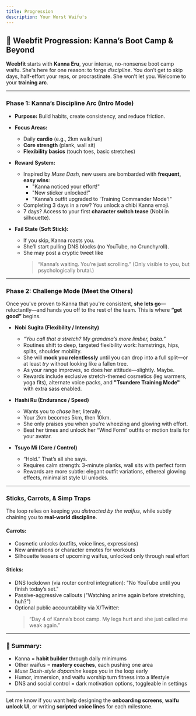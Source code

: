 ```yaml
---
title: Progression
description: Your Worst Waifu's
---
```


## 🏁 **Weebfit Progression: Kanna’s Boot Camp & Beyond**

**Weebfit** starts with **Kanna Eru**, your intense, no-nonsense boot camp waifu. She's here for one reason: to forge *discipline*. You don’t get to skip days, half-effort your reps, or procrastinate. She won’t let you. Welcome to your **training arc**.

---

### **Phase 1: Kanna’s Discipline Arc (Intro Mode)**

- **Purpose:** Build habits, create consistency, and reduce friction.
- **Focus Areas:**
  - Daily **cardio** (e.g., 2km walk/run)
  - **Core strength** (plank, wall sit)
  - **Flexibility basics** (touch toes, basic stretches)

- **Reward System:**
  - Inspired by *Muse Dash*, new users are bombarded with **frequent, easy wins**:
    - "Kanna noticed your effort!"
    - "New sticker unlocked!"
    - "Kanna’s outfit upgraded to 'Training Commander Mode'!"
  - Completing 3 days in a row? You unlock a chibi Kanna emoji.
  - 7 days? Access to your first **character switch tease** (Nobi in silhouette).

- **Fail State (Soft Stick):**
  - If you skip, Kanna roasts you.
  - She’ll start pulling DNS blocks (no YouTube, no Crunchyroll).
  - She may post a cryptic tweet like
    > “Kanna’s waiting. You’re just scrolling.”
    (Only visible to you, but psychologically brutal.)

---

### **Phase 2: Challenge Mode (Meet the Others)**

Once you've proven to Kanna that you're consistent, **she lets go**—reluctantly—and hands you off to the rest of the team. This is where **“get good”** begins.

- **Nobi Sugita (Flexibility / Intensity)**
  - *“You call that a stretch? My grandma’s more limber, baka.”*
  - Routines shift to deep, targeted flexibility work: hamstrings, hips, splits, shoulder mobility.
  - She will **mock you relentlessly** until you can drop into a full split—or at least *try* without looking like a fallen tree.
  - As your range improves, so does her attitude—slightly. Maybe.
  - Rewards include exclusive stretch-themed cosmetics (leg warmers, yoga fits), alternate voice packs, and **"Tsundere Training Mode"** with extra sass enabled.

- **Hashi Ru (Endurance / Speed)**
  - Wants you to *chase* her, literally.
  - Your 2km becomes 5km, then 10km.
  - She only praises you when you're wheezing and glowing with effort.
  - Beat her times and unlock her “Wind Form” outfits or motion trails for your avatar.

- **Tsuyo Mi (Core / Control)**
  - “Hold.” That’s all she says.
  - Requires calm strength: 3-minute planks, wall sits with perfect form
  - Rewards are more subtle: elegant outfit variations, ethereal glowing effects, minimalist style UI unlocks.

---

### **Sticks, Carrots, & Simp Traps**

The loop relies on keeping you *distracted by the waifus*, while subtly chaining you to **real-world discipline**.

#### **Carrots:**
- Cosmetic unlocks (outfits, voice lines, expressions)
- New animations or character emotes for workouts
- Silhouette teasers of upcoming waifus, unlocked only through real effort

#### **Sticks:**
- DNS lockdown (via router control integration): "No YouTube until you finish today’s set."
- Passive-aggressive callouts ("Watching anime again before stretching, huh?")
- Optional public accountability via X/Twitter:
  > “Day 4 of Kanna’s boot camp. My legs hurt and she just called me weak again.”

---

### 🧠 Summary:

- Kanna = **habit builder** through daily minimums
- Other waifus = **mastery coaches**, each pushing one area
- *Muse Dash-style dopamine* keeps you in the loop early
- Humor, immersion, and waifu worship turn fitness into a lifestyle
- DNS and social control = dark motivation options, toggleable in settings

---

Let me know if you want help designing the **onboarding screens**, **waifu unlock UI**, or writing **scripted voice lines** for each milestone.
